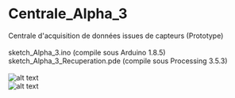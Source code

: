 # Centrale_Alpha_3
Centrale d'acquisition de données issues de capteurs (Prototype)<br>
<br>
sketch_Alpha_3.ino (compile sous Arduino 1.8.5)<br>
sketch_Alpha_3_Recuperation.pde (compile sous Processing 3.5.3)<br>
<br>
![alt text](http://entropie.org/3615/wp-content/uploads/2019/05/DSC_8851-1680x1116.jpg)<br>
![alt text](http://entropie.org/3615/wp-content/uploads/2019/05/DSC_8862-1680x1116.jpg)<br>
